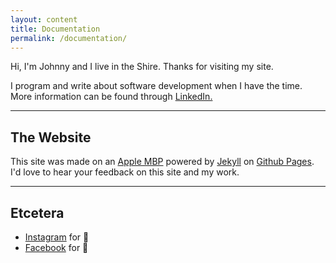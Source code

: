 ```yaml
---
layout: content
title: Documentation
permalink: /documentation/
---
```

Hi, I'm Johnny and I live in the Shire. Thanks for visiting my site.

I program and write about software development when I have the time. More information can be found through <a href="https://www.linkedin.com/" data-network="LinkedIn" data-proofer-ignore>LinkedIn.</a>

----

## The Website
This site was made on an [Apple MBP](https://www.apple.com/) powered by [Jekyll](https://jekyllrb.com) on [Github Pages](https://pages.github.com).
I'd love to hear your feedback on this site and my work.

----

## Etcetera

- [Instagram](https://www.instagram.com/) for 📸
- [Facebook](https://www.facebook.com/) for 🕺
